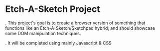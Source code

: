 # Etch-A-Sketch Project

. This project's goal is to create a browser version of something that functions like an Etch-A-Sketch/Sketchpad hybrid, and should showcase some DOM manipulation techniques.

. It will be completed using mainly Javascript & CSS

